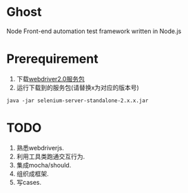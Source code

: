 Ghost
========

Node Front-end automation test framework written in Node.js

Prerequirement
========
1. 下载[webdriver2.0服务包](http://code.google.com/p/selenium/downloads/detail?name=selenium-server-standalone-2.24.1.jar&can=2&q=)
2. 运行下载到的服务包(请替换x为对应的版本号)
```
java -jar selenium-server-standalone-2.x.x.jar
```

TODO
========
1. 熟悉webdriverjs.
2. 利用工具类跑通交互行为.
3. 集成mocha/should.
4. 组织成框架.
5. 写cases.